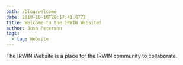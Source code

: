 ```yaml
---
path: /blog/welcome
date: 2018-10-10T20:17:41.877Z
title: Welcome to the IRWIN Website!
author: Josh Peterson
tags:
  - tag: Website
---
```


The IRWIN Website is a place for the IRWIN community to collaborate.
